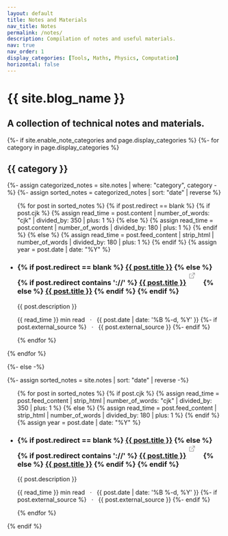 ```yaml
---
layout: default
title: Notes and Materials
nav_title: Notes
permalink: /notes/
description: Compilation of notes and useful materials.
nav: true
nav_order: 1
display_categories: [Tools, Maths, Physics, Computation]
horizontal: false
---
```


<div class="post">

  <div class="header-bar">
    <h1>{{ site.blog_name }}</h1>
    <h2> A collection of technical notes and materials. </h2>
  </div>
</div>

<div class="projects">
{%- if site.enable_note_categories and page.display_categories %}
  <!-- Display categorized projects -->
  {%- for category in page.display_categories %}
  <h2 class="category">{{ category }}</h2>
  {%- assign categorized_notes = site.notes | where: "category", category -%}
  {%- assign sorted_notes = categorized_notes | sort: "date" | reverse %}
  <!-- Generate lines for each project -->
  <ul class="post-list">
    {% for post in sorted_notes %}
      {% if post.redirect == blank %}
        {% if post.cjk %}
          {% assign read_time = post.content | number_of_words: "cjk" | divided_by: 350 | plus: 1 %}
        {% else %}
          {% assign read_time = post.content | number_of_words | divided_by: 180 | plus: 1 %}
        {% endif %}
      {% else %}
        {% assign read_time = post.feed_content | strip_html | number_of_words | divided_by: 180 | plus: 1 %}
      {% endif %}
    {% assign year = post.date | date: "%Y" %}
    <li>
      <h3>
        {% if post.redirect == blank %}
          <a class="post-title" href="{{ post.url | prepend: site.baseurl }}">{{ post.title }}</a>
        {% else %}
          {% if post.redirect contains '://' %}
            <a class="post-title" href="{{ post.redirect }}" target="_blank">{{ post.title }}</a>
            <svg width="2rem" height="2rem" viewBox="0 0 40 40" xmlns="http://www.w3.org/2000/svg">
              <path d="M17 13.5v6H5v-12h6m3-3h6v6m0-6-9 9" class="icon_svg-stroke" stroke="#999" stroke-width="1.5" fill="none" fill-rule="evenodd" stroke-linecap="round" stroke-linejoin="round"></path>
            </svg>
          {% else %}
            <a class="post-title" href="{{ post.redirect | relative_url }}">{{ post.title }}</a>
          {% endif %}
        {% endif %}
      </h3>
      <p>{{ post.description }}</p>
      <p class="post-meta">
        {{ read_time }} min read &nbsp; &middot; &nbsp;
        {{ post.date | date: '%B %-d, %Y' }}
        {%- if post.external_source %}
        &nbsp; &middot; &nbsp; {{ post.external_source }}
        {%- endif %}
      </p>
    </li>
    {% endfor %}
  </ul>
  {% endfor %}

{%- else -%}
<!-- Display projects without categories -->
  {%- assign sorted_notes = site.notes | sort: "date" | reverse -%}
  <!-- Generate cards for each project -->
  <ul class="post-list">
    {% for post in sorted_notes %}
      {% if post.cjk %}
        {% assign read_time = post.feed_content | strip_html | number_of_words: "cjk" | divided_by: 350 | plus: 1 %}
      {% else %}
        {% assign read_time = post.feed_content | strip_html | number_of_words | divided_by: 180 | plus: 1 %}
      {% endif %}
    {% assign year = post.date | date: "%Y" %}
    <li>
      <h3>
        {% if post.redirect == blank %}
          <a class="post-title" href="{{ post.url | prepend: site.baseurl }}">{{ post.title }}</a>
        {% else %}
          {% if post.redirect contains '://' %}
            <a class="post-title" href="{{ post.redirect }}" target="_blank">{{ post.title }}</a>
            <svg width="2rem" height="2rem" viewBox="0 0 40 40" xmlns="http://www.w3.org/2000/svg">
              <path d="M17 13.5v6H5v-12h6m3-3h6v6m0-6-9 9" class="icon_svg-stroke" stroke="#999" stroke-width="1.5" fill="none" fill-rule="evenodd" stroke-linecap="round" stroke-linejoin="round"></path>
            </svg>
          {% else %}
            <a class="post-title" href="{{ post.redirect | relative_url }}">{{ post.title }}</a>
          {% endif %}
        {% endif %}
      </h3>
      <p>{{ post.description }}</p>
      <p class="post-meta">
        {{ read_time }} min read &nbsp; &middot; &nbsp;
        {{ post.date | date: '%B %-d, %Y' }}
        {%- if post.external_source %}
        &nbsp; &middot; &nbsp; {{ post.external_source }}
        {%- endif %}
      </p>
    </li>
    {% endfor %}
  </ul>
{% endif %}
</div>
